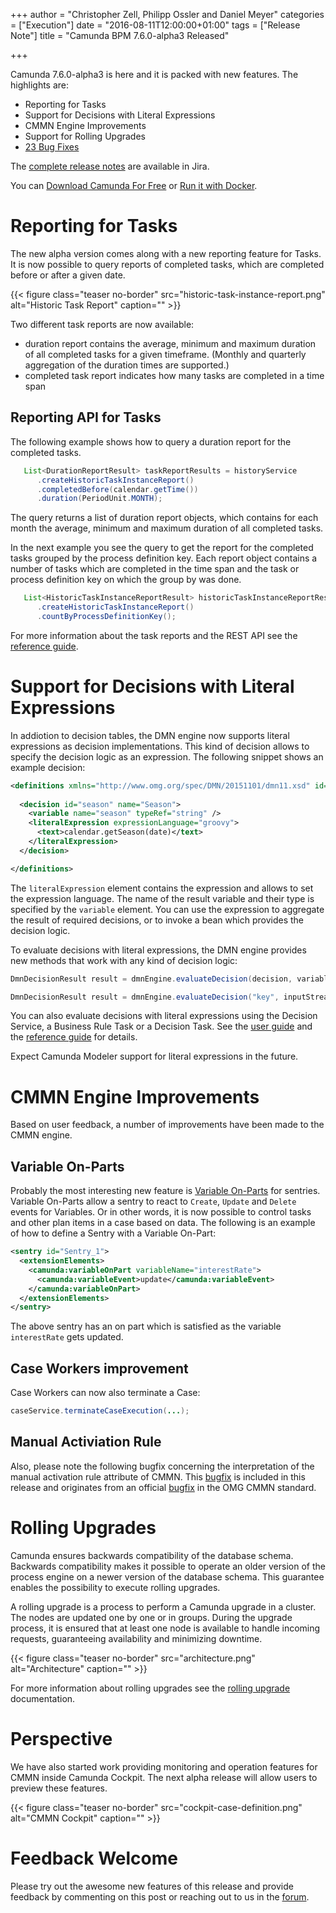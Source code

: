 +++
author = "Christopher Zell, Philipp Ossler and Daniel Meyer"
categories = ["Execution"]
date = "2016-08-11T12:00:00+01:00"
tags = ["Release Note"]
title = "Camunda BPM 7.6.0-alpha3 Released"

+++

Camunda 7.6.0-alpha3 is here and it is packed with new features. The highlights are:

* Reporting for Tasks
* Support for Decisions with Literal Expressions
* CMMN Engine Improvements
* Support for Rolling Upgrades
* [23 Bug Fixes](https://app.camunda.com/jira/issues/?jql=issuetype%20%3D%20%22Bug%20Report%22%20AND%20fixVersion%20%3D%207.6.0-alpha3)

The [complete release notes](https://app.camunda.com/jira/secure/ReleaseNote.jspa?projectId=10230&version=14609) are available in Jira.

You can [Download Camunda For Free](https://camunda.org/download/)
or [Run it with Docker](https://hub.docker.com/r/camunda/camunda-bpm-platform/).

<!--more-->

# Reporting for Tasks

The new alpha version comes along with a new reporting feature for Tasks.
It is now possible to query reports of completed tasks, which are completed before or after a given date.

{{< figure class="teaser no-border" src="historic-task-instance-report.png" alt="Historic Task Report" caption="" >}}

Two different task reports are now available:

 * duration report contains the average, minimum and maximum duration of all completed tasks for a given timeframe. 
   (Monthly and quarterly aggregation of the duration times are supported.)
 * completed task report indicates how many tasks are completed in a time span

## Reporting API for Tasks
The following example shows how to query a duration report for the completed tasks.
```java
   List<DurationReportResult> taskReportResults = historyService
      .createHistoricTaskInstanceReport()
      .completedBefore(calendar.getTime())
      .duration(PeriodUnit.MONTH);
```        
The query returns a list of duration report objects, which contains for each month the average, minimum and maximum duration of all completed tasks.

In the next example you see the query to get the report for the completed tasks grouped by the process definition key.
Each report object contains a number of tasks which are completed in the time span and the task or process definition key on which the group by was done.
```java
   List<HistoricTaskInstanceReportResult> historicTaskInstanceReportResults = historyService
      .createHistoricTaskInstanceReport()
      .countByProcessDefinitionKey();
```

For more information about the task reports and the REST API see the [reference guide](https://docs.camunda.org/manual/latest/reference/rest/history/task/get-task-report/).

# Support for Decisions with Literal Expressions

In addiotion to decision tables, the DMN engine now supports literal expressions as decision implementations.
This kind of decision allows to specify the decision logic as an expression. The following snippet shows an example decision:

```xml
<definitions xmlns="http://www.omg.org/spec/DMN/20151101/dmn11.xsd" id="dish" name="Desired Dish" namespace="party">
  
  <decision id="season" name="Season">
    <variable name="season" typeRef="string" />
    <literalExpression expressionLanguage="groovy">
      <text>calendar.getSeason(date)</text>
    </literalExpression>
  </decision>

</definitions>
```

The `literalExpression` element contains the expression and allows to set the expression language. The name of the result variable and their type is specified by the `variable` element.
You can use the expression to aggregate the result of required decisions, or to invoke a bean which provides the decision logic. 

To evaluate decisions with literal expressions, the DMN engine provides new methods that work with any kind of decision logic:

```java
DmnDecisionResult result = dmnEngine.evaluateDecision(decision, variables);

DmnDecisionResult result = dmnEngine.evaluateDecision("key", inputStream, variables);
```

You can also evaluate decisions with literal expressions using the Decision Service, a Business Rule Task or a Decision Task. See the [user guide](https://docs.camunda.org/manual/latest/user-guide/process-engine/decisions/decision-service/) and the [reference guide](https://docs.camunda.org/manual/latest/reference/dmn11/decision-literal-expression/) for details.

Expect Camunda Modeler support for literal expressions in the future.

# CMMN Engine Improvements

Based on user feedback, a number of improvements have been made to the CMMN engine.

## Variable On-Parts
Probably the most interesting new feature is [Variable On-Parts](http://docs.camunda.org/manual/latest/reference/cmmn11/sentry/#variableonpart) for sentries. Variable On-Parts allow a sentry to react to `Create`, `Update` and `Delete` events for Variables. Or in other words, it is now possible to control tasks and other plan items in a case based on data. The following is an example of how to define a Sentry with a Variable On-Part:

```xml
<sentry id="Sentry_1">
  <extensionElements>
    <camunda:variableOnPart variableName="interestRate">
      <camunda:variableEvent>update</camunda:variableEvent>
    </camunda:variableOnPart>
  </extensionElements>	
</sentry> 
```

The above sentry has an on part which is satisfied as the variable `interestRate` gets updated.

## Case Workers improvement
Case Workers can now also terminate a Case:

```java
caseService.terminateCaseExecution(...);
```

## Manual Activiation Rule
Also, please note the following bugfix concerning the interpretation of the manual activation rule attribute of CMMN. This [bugfix](https://app.camunda.com/jira/browse/CAM-6362) is included in this release and originates from an official [bugfix](https://app.camunda.com/jira/browse/OMG-12) in the OMG CMMN standard.

# Rolling Upgrades

Camunda ensures backwards compatibility of the database schema. Backwards compatibility makes it possible to operate an older version of the process engine on a newer version of the database schema. This guarantee enables the possibility to execute rolling upgrades.

A rolling upgrade is a process to perform a Camunda upgrade in a cluster. 
The nodes are updated one by one or in groups. During the upgrade process, it is ensured that at least one node is available to handle incoming requests, guaranteeing availability and minimizing downtime.

{{< figure class="teaser no-border" src="architecture.png" alt="Architecture" caption="" >}}

For more information about rolling upgrades see the [rolling upgrade](https://docs.camunda.org/manual/latest/update/rolling-upgrade/) documentation.

# Perspective

We have also started work providing monitoring and operation features for CMMN inside Camunda Cockpit. The next alpha release will allow users to preview these features.

{{< figure class="teaser no-border" src="cockpit-case-definition.png" alt="CMMN Cockpit" caption="" >}}

# Feedback Welcome

Please try out the awesome new features of this release and provide feedback by commenting on this post or reaching out to us in the [forum](https://forum.camunda.org/).

